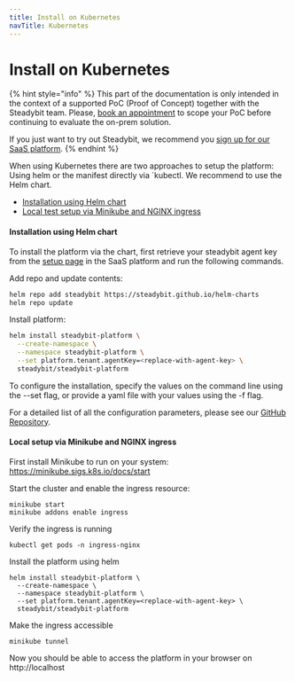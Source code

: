```yaml
---
title: Install on Kubernetes
navTitle: Kubernetes
---
```


# Install on Kubernetes

{% hint style="info" %}
This part of the documentation is only intended in the context of a supported PoC (Proof of Concept) together with the Steadybit team. Please, [book an appointment](https://www.steadybit.com/book-demo) to scope your PoC before continuing to evaluate the on-prem solution.

If you just want to try out Steadybit, we recommend you [sign up for our SaaS platform](https://signup.steadybit.com).
{% endhint %}

When using Kubernetes there are two approaches to setup the platform: Using helm or the manifest directly via \`kubectl. We recommend to use the Helm chart.

- [Installation using Helm chart](k8s.md#installation-using-helm-chart)
- [Local test setup via Minikube and NGINX ingress](k8s.md#local-test-setup-via-minikube-and-nginx-ingress)

#### Installation using Helm chart

To install the platform via the chart, first retrieve your steadybit agent key from the [setup page](https://platform.steadybit.com/settings/agents/setup) in the SaaS platform and run the following commands.

Add repo and update contents:

```bash
helm repo add steadybit https://steadybit.github.io/helm-charts
helm repo update
```

Install platform:

```bash
helm install steadybit-platform \
  --create-namespace \
  --namespace steadybit-platform \
  --set platform.tenant.agentKey=<replace-with-agent-key> \
  steadybit/steadybit-platform
```

To configure the installation, specify the values on the command line using the --set flag, or provide a yaml file with your values using the -f flag.

For a detailed list of all the configuration parameters, please see our [GitHub Repository](https://github.com/steadybit/helm-charts/tree/main/charts/steadybit-platform).

#### Local setup via Minikube and NGINX ingress

First install Minikube to run on your system: https://minikube.sigs.k8s.io/docs/start

Start the cluster and enable the ingress resource:

```
minikube start
minikube addons enable ingress
```

Verify the ingress is running

```
kubectl get pods -n ingress-nginx
```

Install the platform using helm

```
helm install steadybit-platform \
  --create-namespace \
  --namespace steadybit-platform \
  --set platform.tenant.agentKey=<replace-with-agent-key> \
  steadybit/steadybit-platform
```

Make the ingress accessible

```
minikube tunnel
```

Now you should be able to access the platform in your browser on http://localhost
